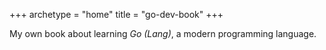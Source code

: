 +++
archetype = "home"
title = "go-dev-book"
+++

My own book about learning _Go (Lang)_, a modern programming language.